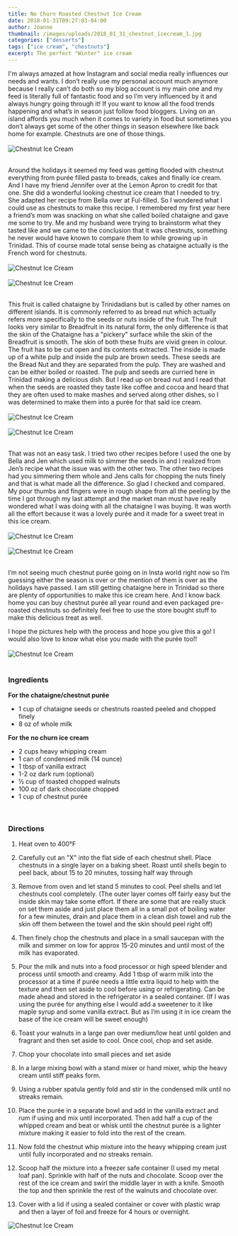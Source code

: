 ```yaml
---
title: No Churn Roasted Chestnut Ice Cream
date: 2018-01-31T09:27:03-04:00
author: Joanne
thumbnail: /images/uploads/2018_01_31_chestnut_icecream_1.jpg
categories: ["desserts"]
tags: ["ice cream", "chestnuts"]
excerpt: The perfect "Winter" ice cream
---
```


I'm always amazed at how Instagram and social media really influences our needs and wants.  I don’t really use my personal account much anymore because I really can’t do both so my blog account is my main one and my feed is literally full of fantastic food and so I’m very influenced by it and always hungry going through it! If you want to know all the food trends happening and what’s in season just follow food bloggers. Living on an island affords you much when it comes to variety in food but sometimes you don’t always get some of the other things in season elsewhere like back home for example. Chestnuts are one of those things.
<br>
<br>
![Chestnut Ice Cream](/images/uploads/2018_01_31_chestnut_icecream_2.jpg)
<br>
<br>

Around the holidays it seemed my feed was getting flooded with chestnut everything from purée filled pasta to breads, cakes and finally ice cream. And I have my friend Jennifer over at the Lemon Apron to credit for that one.  She did a wonderful looking chestnut ice cream that I needed to try. She adapted her recipe from Bella over at Ful-filled. So I wondered what I could use as chestnuts to make this recipe. I remembered my first year here a friend’s mom was snacking on what she called boiled chataigne and gave me some to try. Me and my husband were trying to brainstorm what they tasted like and we came to the conclusion that it was chestnuts, something he never would have known to compare them to while growing up in Trinidad. This of course made total sense being as chataigne actually is the French word for chestnuts.
<br>
<br>
![Chestnut Ice Cream](/images/uploads/2018_01_31_chestnut_icecream_3.jpg)
<br>
<br>
![Chestnut Ice Cream](/images/uploads/2018_01_31_chestnut_icecream_4.jpg)
<br>
<br>

This fruit is called chataigne by Trinidadians but is called by other names on different  islands. It is commonly referred to as bread nut which actually refers more specifically to the seeds or nuts inside of the fruit. The fruit looks very similar to Breadfruit in its natural form, the only difference is that the skin of the Chataigne has a "pickery" surface while the skin of the Breadfruit is smooth. The skin of both these fruits are vivid green in colour. The fruit has to be cut open and its contents extracted. The inside is made up of a white pulp and inside the pulp are brown seeds. These seeds are the Bread Nut and they are separated from the pulp. They are washed and can be either boiled or roasted. The pulp and seeds are curried here in Trinidad making a delicious dish. But I read up on bread nut and I read that when the seeds are roasted they taste like coffee and cocoa and heard that they are often used to make mashes and served along other dishes, so I was determined to make them into a purée for that said ice cream.
<br>
<br>
![Chestnut Ice Cream](/images/uploads/2018_01_31_chestnut_icecream_5.jpg)
<br>
<br>
![Chestnut Ice Cream](/images/uploads/2018_01_31_chestnut_icecream_6.jpg)
<br>
<br>

That was not an easy task. I tried two other recipes before I used the one by Bella and Jen which used milk to simmer the seeds in and I realized from Jen’s recipe what the issue was with the other two. The other two recipes had you simmering them whole and Jens calls for chopping the nuts finely and that is what made all the difference. So glad I checked and compared. My pour thumbs and fingers were in rough shape from all the peeling by the time I got through my last attempt and the market man must have really wondered what I was doing with all the chataigne I was buying. It was worth all the effort because it was a lovely purée and it made for a sweet treat in this ice cream.
<br>
<br>
![Chestnut Ice Cream](/images/uploads/2018_01_31_chestnut_icecream_7.jpg)
<br>
<br>
![Chestnut Ice Cream](/images/uploads/2018_01_31_chestnut_icecream_8.jpg)
<br>
<br>

I’m not seeing much chestnut purée going on in Insta world right now so I’m guessing either the season is over or the mention of them is over as the holidays have passed. I am still getting chataigne here in Trinidad so there are plenty of opportunities to make this ice cream here. And I know back home you can buy chestnut purée all year round and even packaged pre-roasted chestnuts so definitely feel free to use the store bought stuff to make this delicious treat as well.
<br>

I hope the pictures help with the process and hope you give this a go! I would also love to know what else you made with the purée too!!
<br>
<br>
![Chestnut Ice Cream](/images/uploads/2018_01_31_chestnut_icecream_9.jpg)
<br>
<br>


### Ingredients

**For the chataigne/chestnut purée**

* 1 cup of chataigne seeds or chestnuts roasted peeled and chopped finely
* 8 oz of whole milk

**For the no churn ice cream**

* 2 cups heavy whipping cream
* 1 can of condensed milk (14 ounce)
* 1 tbsp of vanilla extract
* 1-2 oz dark rum (optional)
* &frac12; cup of toasted chopped walnuts
* 100 oz of dark chocolate chopped
* 1 cup of chestnut purée
<br>

### Directions

1. Heat oven to 400&deg;F

1. Carefully cut an "X" into the flat side of each chestnut shell. Place chestnuts in a single layer on a baking sheet. Roast until shells begin to peel back, about 15 to 20 minutes, tossing half way through

1. Remove from oven and let stand 5 minutes to cool. Peel shells and let chestnuts cool completely. (The outer layer comes off fairly easy but the inside skin may take some effort. If there are some that are really stuck on set them aside and just place them all in a small pot of boiling water for a few minutes, drain and place them in a clean dish towel and rub the skin off them between the towel and the skin should peel right off)

1. Then finely chop the chestnuts and place in a small saucepan with the milk and simmer on low for approx 15-20 minutes and until most of the milk has evaporated.

1. Pour the milk and nuts into a food processor or high speed blender and process until smooth and creamy. Add 1 tbsp of warm milk  into the processor at a time if purée needs a little extra liquid to help with the texture and then set aside to cool before using or refrigerating. Can be made ahead and stored in the refrigerator in a sealed container.  (If I was using the purée for anything else I would add a sweetener to it like maple syrup and some vanilla extract. But as I’m using it in ice cream the base of the ice cream will be sweet enough)

1. Toast your walnuts in a large pan over medium/low heat until golden and fragrant and then set aside to cool. Once cool, chop and set aside.

1. Chop your chocolate into small pieces and set aside

1. In a large mixing bowl with a stand mixer or hand mixer, whip the heavy cream until stiff peaks form.

1. Using a rubber spatula gently fold and stir in the condensed milk until no streaks remain.

1. Place the purée in a separate bowl and add in the vanilla extract and rum if using and mix until incorporated.  Then add half a cup of the whipped cream and  beat or whisk until the chestnut purée is a lighter mixture making it easier to fold into the rest of the cream.

1. Now fold the chestnut whip mixture into the heavy whipping cream just until fully incorporated and no streaks remain.

1. Scoop half the mixture into a freezer safe container (I used my metal loaf pan). Sprinkle with half of the nuts and chocolate. Scoop over the rest of the ice cream and swirl the middle layer in with a knife. Smooth the top and then sprinkle the rest of the walnuts and chocolate over.

1. Cover with a lid if using a sealed container or cover with plastic wrap and then a layer of foil and freeze for 4 hours or overnight.  

![Chestnut Ice Cream](/images/uploads/2018_01_31_chestnut_icecream_10.jpg)
